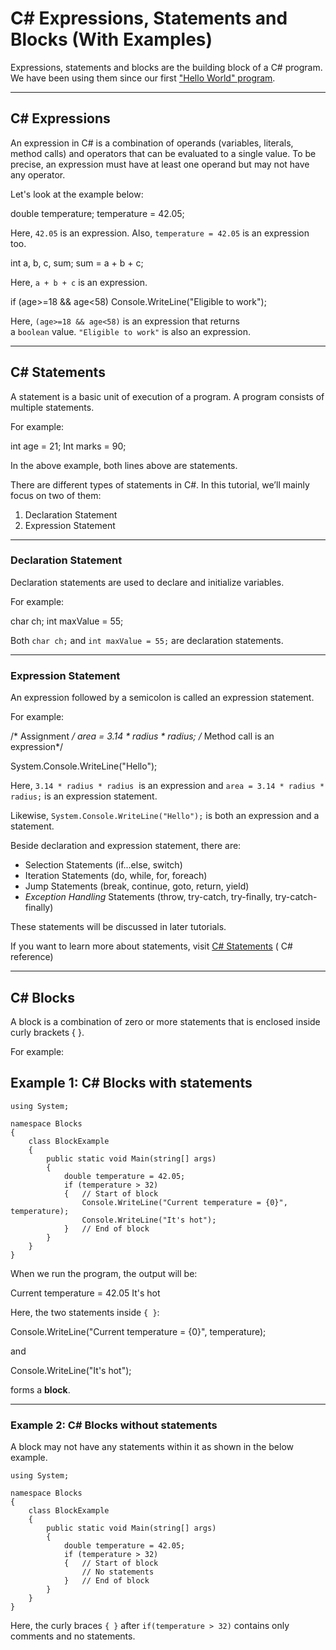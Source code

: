 # C# Expressions, Statements and Blocks (With Examples)

Expressions, statements and blocks are the building block of a C# program. We have been using them since our first ["Hello World" program](https://www.programiz.com/csharp-programming/hello-world "C# Hello World program").

---

## C# Expressions

An expression in C# is a combination of operands (variables, literals, method calls) and operators that can be evaluated to a single value. To be precise, an expression must have at least one operand but may not have any operator.

Let's look at the example below:

double temperature;
temperature = 42.05;

Here, `42.05` is an expression. Also, `temperature = 42.05` is an expression too.

int a, b, c, sum;
sum = a + b + c;

Here, `a + b + c` is an expression.

if (age>=18 && age<58)
	Console.WriteLine("Eligible to work");

Here, `(age>=18 && age<58)` is an expression that returns a `boolean` value. `"Eligible to work"` is also an expression.

---

## C# Statements

A statement is a basic unit of execution of a program. A program consists of multiple statements.

For example:

int age = 21;
Int marks = 90;

In the above example, both lines above are statements.

There are different types of statements in C#. In this tutorial, we’ll mainly focus on two of them:

1. Declaration Statement
2. Expression Statement

---

### Declaration Statement

Declaration statements are used to declare and initialize variables.

For example:

char ch;
int maxValue = 55;

Both `char ch;` and `int maxValue = 55;` are declaration statements.

---

### Expression Statement

An expression followed by a semicolon is called an expression statement.

For example:

/* Assignment */
area = 3.14 * radius * radius;
/* Method call is an expression*/

System.Console.WriteLine("Hello");

Here, `3.14 * radius * radius`  is an expression and `area = 3.14 * radius * radius;` is an expression statement.

Likewise, `System.Console.WriteLine("Hello");` is both an expression and a statement.

Beside declaration and expression statement, there are:

- Selection Statements (if...else, switch)
- Iteration Statements (do, while, for, foreach)
- Jump Statements (break, continue, goto, return, yield)
- _Exception Handling_ Statements (throw, try-catch, try-finally, try-catch-finally)

These statements will be discussed in later tutorials.

If you want to learn more about statements, visit [C# Statements](https://docs.microsoft.com/en-us/dotnet/csharp/programming-guide/statements-expressions-operators/statements "Details about statements in C#") ( C# reference)

---

## C# Blocks

A block is a combination of zero or more statements that is enclosed inside curly brackets { }.

For example:

## Example 1: C# Blocks with statements

```
using System;

namespace Blocks
{
	class BlockExample
	{
		public static void Main(string[] args)
		{
			double temperature = 42.05;
			if (temperature > 32)
			{	// Start of block
				Console.WriteLine("Current temperature = {0}", temperature);
				Console.WriteLine("It's hot");
			}	// End of block
		}
	}
}
```

When we run the program, the output will be:

Current temperature = 42.05
It's hot

Here, the two statements inside `{ }`:

Console.WriteLine("Current temperature = {0}", temperature);

and

Console.WriteLine("It's hot");

forms a **block**.

---

### Example 2: C# Blocks without statements

A block may not have any statements within it as shown in the below example.

```
using System;

namespace Blocks
{
	class BlockExample
	{
		public static void Main(string[] args)
		{
			double temperature = 42.05;
			if (temperature > 32)
			{	// Start of block
				// No statements
			}	// End of block
		}
	}
}
```

Here, the curly braces `{ }` after `if(temperature > 32)` contains only comments and no statements.